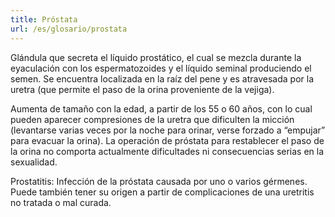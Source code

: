 ```yaml
---
title: Próstata
url: /es/glosario/prostata
---
```


Glándula que secreta el líquido prostático, el cual se mezcla durante la eyaculación con los espermatozoides y el líquido seminal produciendo el semen. Se encuentra localizada en la raíz del pene y es atravesada por la uretra (que permite el paso de la orina proveniente de la vejiga).

Aumenta de tamaño con la edad, a partir de los 55 o 60 años, con lo cual pueden aparecer compresiones de la uretra que dificulten la micción (levantarse varias veces por la noche para orinar, verse forzado a “empujar” para evacuar la orina). La operación de próstata para restablecer el paso de la orina no comporta actualmente dificultades ni consecuencias serias en la sexualidad.

Prostatitis: Infección de la próstata causada por uno o varios gérmenes. Puede también tener su origen a partir de complicaciones de una uretritis no tratada o mal curada.